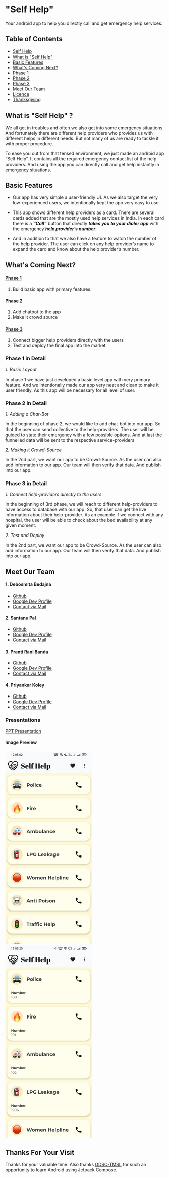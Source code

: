 # "Self Help"
Your android app to help you directly call and get emergency help services.

## Table of Contents

- [Self Help](#Self-Help)
- [What is "Self Help"](#What-is-"Self-Help")
- [Basic Features](#Basic-Features)
- [What's Coming Next?](#What's-Coming-Next?)
- [Phase 1](#Phase-1)
- [Phase 2](#Phase-2)
- [Phase 3](#Phase-3)
- [Meet Our Team](#Meet-Our-Team)
- [Licence](LICENCE)
- [Thanksgiving](#Thanks-For-Your-Visit)


## What is "Self Help" ?
We all get in troubles and often we also get into some emergency situations. And fortunately there are different help providers who provides us with different helps in different needs. But not many of us are ready to tackle it with proper procedure.
 
To ease you out from that tensed environment, we just made an android app “Self Help”. It contains all the required emergency contact list of the help providers. And using the app you can directly call and get help instantly in emergency situations.


## Basic Features
* Our app has very simple a user-friendly UI. As we also target the very low-experienced users, we intentionally kept the app very easy to use.

* This app shows different help providers as a card. There are several cards added that are the mostly used help services in India. In each card there is a **_“Call”_** button that directly **_takes you to your dialer app_** with the emergency **_help provider’s number_**.
  
* And in addition to that we also have a feature to watch the number of the help provider. The user can click on any help provider’s name to expand the card and know about the help provider’s number.


## What's Coming Next?
#### [Phase 1](#Phase-1-in-Detail)
1. Build basic app with primary features.

#### [Phase 2](#Phase-2-in-Detail)
1. Add chatbot to the app
1. Make it crowd source

#### [Phase 3](#Phase-3-in-Detail)
1. Connect bigger help providers directly with the users
1. Test and deploy the final app into the market

### Phase 1 in Detail
_1. Basic Layout_

In phase 1 we have just developed a basic level app with very primary feature. And we intentionally made our app very neat and clean to make it user friendly. As this app will be necessary for all level of user.

### Phase 2 in Detail
_1. Adding a Chat-Bot_

In the beginning of phase 2, we would like to add chat-bot into our app. So that the user can send collective to the help-providers. The user will be guided to state their emergency with a few possible options. And at last the funnelled data will be sent to the respective service-providers

_2. Making it Crowd-Source_

In the 2nd part, we want our app to be Crowd-Source. As the user can also add information to our app. Our team will then verify that data. And publish into our app.

### Phase 3 in Detail
_1. Connect help-providers directly to the users_

In the beginning of 3rd phase, we will reach to different help-providers to have access to database with our app. So, that user can get the live information about their help-provider. As an example if we connect with any hospital, the user will be able to check about the bed availability at any given moment.

_2. Test and Deploy_

In the 2nd part, we want our app to be Crowd-Source. As the user can also add information to our app. Our team will then verify that data. And publish into our app.

## Meet Our Team
#### 1. Debosmita Bedajna
* [Github](https://github.com/DebosmitaBedajna)
* [Google Dev Profile](http://g.dev/itsDebosmitaaa)
* [Contact via Mail](mailto:bedajnadebosmita@gmail.com)

#### 2. Santanu Pal
* [Github](https://github.com/code-with-santanu)
* [Google Dev Profile](http://g.dev/santanu03)
* [Contact via Mail](mailto:palsantanu003@gmail.com)

#### 3. Pranti Rani Banda
* [Github](https://github.com/Pranti23)
* [Google Dev Profile](http://g.dev/prantiranibanda)
* [Contact via Mail](mailto:prantibanda@gmail.com)

#### 4. Priyankar Koley
* [Github](https://github.com/priyankarkoley)
* [Google Dev Profile](http://g.dev/priyankarkoley)
* [Contact via Mail](mailto:priyankarkoley@gmail.com)

### Presentations
[PPT Presentation](selfhelp.pptx)

#### Image Preview

<p float="left">
<!-- ![ScreenShot 1 of the app](Screenshot-1.jpg) -->
<img src="Screenshot-1.jpg" alt="ScreenShot 1 of the app" width="275"/>
<!-- ![ScreenShot 2 of the app](Screenshot-2.jpg) -->
<img src="Screenshot-2.jpg" alt="ScreenShot 2 of the app" width="275"/>
</p>

## Thanks For Your Visit
Thanks for your valuable time. Also thanks [GDSC-TMSL](https://github.com/GDSC-TMSL) for such an opportunity to learn Android using Jetpack Compose.